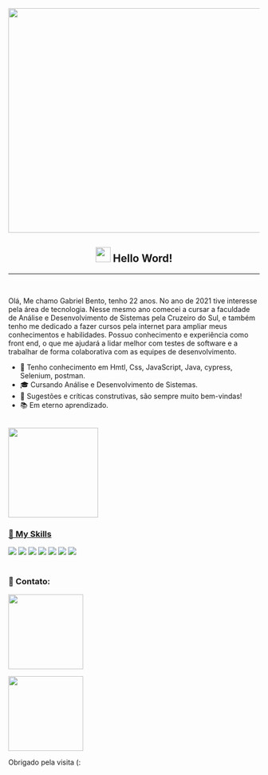  
 <div align="center">
  <img src="https://media.giphy.com/media/piFGZ3Vxk2NHOAPgE3/giphy.gif"  width="750" height="450" />
<h2 align="center">  <img src="https://media.giphy.com/media/hvRJCLFzcasrR4ia7z/giphy.gif"  width="30px"> Hello Word! </h2>
 </div>
 
<hr>
 
 </div><br />
 
Olá, Me chamo Gabriel Bento, tenho 22 anos. No ano de 2021 tive interesse pela área de tecnologia. Nesse mesmo ano comecei a cursar a faculdade de Análise e Desenvolvimento de Sistemas pela Cruzeiro do Sul, e também tenho me dedicado a fazer cursos pela internet para ampliar meus conhecimentos e habilidades. Possuo conhecimento e experiência como front end, o que me ajudará a lidar melhor com testes de software e a trabalhar de forma colaborativa com as equipes de desenvolvimento.

*  🌱 Tenho conhecimento em Hmtl, Css, JavaScript, Java, cypress, Selenium, postman.
*  🎓 Cursando Análise e Desenvolvimento de Sistemas.
*  💬 Sugestões e críticas construtivas, são sempre muito bem-vindas!
*  📚 Em eterno aprendizado.

 </div> <br />


  <a href="https://github.com/GabrielBento299">
  <img height="180em" src="https://github-readme-stats.vercel.app/api/top-langs/?username=GabrielBento299&layout=compact&langs_count=7&theme=gruvbox"/>
  </div>  <br />
  
 ###  🚀 My Skills  <br />

 <div>
  	 <img src="https://img.shields.io/badge/HTML5-E34F26?style=for-the-badge&logo=html5&logoColor=white"></a>
  	 <img src="https://img.shields.io/badge/CSS3-1572B6?style=for-the-badge&logo=css3&logoColor=white"></a>
    <img src="https://img.shields.io/badge/JavaScript-323330?style=for-the-badge&logo=javascript&logoColor=F7DF1E"></a>
    <img src="https://img.shields.io/badge/React-20232A?style=for-the-badge&logo=react&logoColor=61DAFB"></a>
    <img src="https://img.shields.io/badge/react_native-%2320232a.svg?style=for-the-badge&logo=react&logoColor=%2361DAFB"></a>
    <img src="https://img.shields.io/badge/styled--components-DB7093?style=for-the-badge&logo=styled-components&logoColor=white"></a>
    <img src="https://img.shields.io/badge/Git-E34F26?style=for-the-badge&logo=git&logoColor=white"></a>
 </div>  <br />
 
### 📱 Contato:  <br />

  <a href="https://my-portifolio-flax.vercel.app/" target="_blank"><img src="https://img.shields.io/badge/Portfolio-%23000000.svg?style=for-the-badge&logo=firefox&logoColor=#FF7139" width="150" target="_blank"></a>
  
  <a href="https://www.linkedin.com/in/santosgabriel299/" target="_blank"><img src="https://img.shields.io/badge/-LinkedIn-%230077B5?style=for-the-  badge&logo=linkedin&logoColor=white" width="150" target="_blank"></a>

 Obrigado pela visita (:




